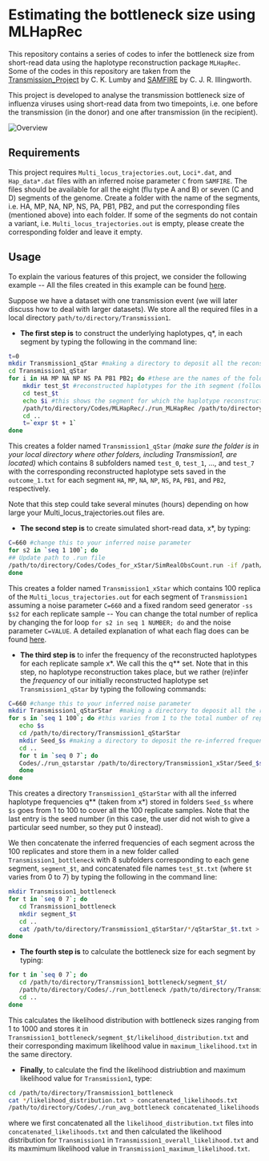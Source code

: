 # Estimating the bottleneck size using MLHapRec 
This repository contains a series of codes to infer the bottleneck size from short-read data using the haplotype reconstruction package `MLHapRec`.
Some of the codes in this repository are taken from the [Transmission_Project](https://bitbucket.org/casperlu/transmission_project) by C. K. Lumby and [SAMFIRE](https://github.com/cjri/samfire) by C. J. R. Illingworth.

This project is developed to analyse the transmission bottleneck size of influenza viruses using short-read data from two timepoints, i.e. one before the transmission (in the donor) and one after transmission (in the recipient).   

![](https://github.com/mg878/Bottleneck_Size_Estimation/blob/master/overview.png "Overview")

## Requirements
This project requires `Multi_locus_trajectories.out`, `Loci*.dat`, and `Hap_data*.dat` files with an inferred noise parameter `C` from `SAMFIRE`. The files should be available for all the eight (flu type A and B) or seven (C and D) segments of the genome. Create a folder with the name of the segments, i.e. HA, MP, NA, NP, NS, PA, PB1, PB2, and put the corresponding files (mentioned above) into each folder. If some of the segments do not contain a variant, i.e. `Multi_locus_trajectories.out` is empty, please create the corresponding folder and leave it empty.

## Usage
To explain the various features of this project, we consider the following example -- All the files created in this example can be found [here](https://github.com/mg878/Bottleneck_Size_Estimation/tree/master/Example).

Suppose we have a dataset with one transmission event (we will later discuss how to deal with larger datasets). We store all the required files in a local directory `path/to/directory/Transmission1`. 

* **The first step is** to construct the underlying haplotypes, q*, in each segment by typing the following in the command line:
```bash
t=0
mkdir Transmission1_qStar #making a directory to deposit all the reconstructed haplotypes (make sure to check your local directory and where you create the files)
cd Transmission1_qStar
for i in HA MP NA NP NS PA PB1 PB2; do #these are the names of the folders for the 8 segments of influenza A and B and are sorted alphabetically
    mkdir test_$t #reconstructed haplotypes for the ith segment (following the alphabetical order above) will be saved in a folder named test_i 
	cd test_$t
	echo $i #this shows the segment for which the haplotype reconstruction is currently taking place (note that the progress here could be slow depending on how large is the Multi_locus_trajectories.out
	/path/to/directory/Codes/MLHapRec/./run_MLHapRec /path/to/directory/Transmission1/$i/Multi_locus_trajectories.out 660
    cd ..
	t=`expr $t + 1`
done 
```
This creates a folder named `Transmission1_qStar` *(make sure the folder is in your local directory where other folders, including Transmission1, are located)* which contains 8 subfolders named `test_0`, `test_1`, ..., and `test_7` with the corresponding reconstructed haplotype sets saved in the `outcome_1.txt` for each segment `HA`, `MP`, `NA`, `NP`, `NS`, `PA`, `PB1`, and `PB2`, respectively.

Note that this step could take several minutes (hours) depending on how large your Multi_locus_trajectories.out files are.

* **The second step is** to create simulated short-read data, x*, by typing:
```bash
C=660 #change this to your inferred noise parameter 
for s2 in `seq 1 100`; do
## Update path to .run file
/path/to/directory/Codes/Codes_for_xStar/SimRealObsCount.run -if /path/to/directory/Transmission1 -of /path/to/directory/Transmission1_xStar -simOnly true -importHapsMahan /path/to/directory/Transmission1_qStar -format Mahan -rmMonoSim false -C $C -ss $s2 -filterData False 
done 
```
This creates a folder named `Transmission1_xStar` which contains 100 replica of the `Multi_locus_trajectories.out` for each segment of `Transmission1` assuming a noise parameter `C=660` and a fixed random seed generator `-ss $s2` for each replicate sample -- You can change the total number of replica by changing the for loop `for s2 in seq 1 NUMBER; do` and the noise parameter `C=VALUE`. A detailed explanation of what each flag does can be found [here](https://bitbucket.org/casperlu/transmission_project/).  

* **The third step is** to infer the frequency of the reconstructed haplotypes for each replicate sample x*. We call this the q** set. Note that in this step, no haplotype reconstruction takes place, but we rather (re)infer the *frequency* of our initially reconstructed haplotype set `Transmission1_qStar` by typing the following commands:
```bash
C=660 #change this to your inferred noise parameter 
mkdir Transmission1_qStarStar  #making a directory to deposit all the re-inferred haplotype frequencies q**
for s in `seq 1 100`; do #this varies from 1 to the total number of replicate samples which, in this case, we set to be equal to 100
   echo $s
   cd /path/to/directory/Transmission1_qStarStar
   mkdir Seed_$s #making a directory to deposit the re-inferred frequencies of set $s
   cd ..
   for t in `seq 0 7`; do
   Codes/./run_qstarstar /path/to/directory/Transmission1_xStar/Seed_$s/SimulatedData_Mahan_Gene_$t.dat /path/to/directory/Transmission1_qStar/test_$t/outcome_1.txt /path/to/directory/Transmission1_qStarStar/Seed_$s qStarStar_$t.txt $C 0
   done
done 
```
This creates a directory `Transmission1_qStarStar` with all the inferred haplotype frequencies q** (taken from x*) stored in folders `Seed_$s` where `$s` goes from 1 to 100 to cover all the 100 replicate samples. Note that the last entry is the seed number (in this case, the user did not wish to give a particular seed number, so they put 0 instead).

We then concatenate the inferred frequencies of each segment across the 100 replicates and store them in a new folder called `Transmission1_bottleneck` with 8 subfolders corresponding to each gene segment, `segment_$t`, and concatenated file names `test_$t.txt` (where `$t` varies from 0 to 7) by typing the following in the command line:
```bash
mkdir Transmission1_bottleneck
for t in `seq 0 7`; do
   cd Transmission1_bottleneck
   mkdir segment_$t
   cd ..
   cat /path/to/directory/Transmission1_qStarStar/*/qStarStar_$t.txt > /path/to/directory/Transmission1_bottleneck/segment_$t/test_$t.txt
done 
```
* **The fourth step is** to calculate the bottleneck size for each segment by typing:
```bash
for t in `seq 0 7`; do
   cd /path/to/directory/Transmission1_bottleneck/segment_$t/
   /path/to/directory/Codes/./run_bottleneck /path/to/directory/Transmission1_qStar/test_$t/outcome_1.txt /path/to/directory/Transmission1_bottleneck/segment_$t/test_$t.txt
   cd ..
done 
```
This calculates the likelihood distribution with bottleneck sizes ranging from 1 to 1000 and stores it in `Transmission1_bottleneck/segment_$t/likelihood_distribution.txt` and their corresponding maximum likelihood value in `maximum_likelihood.txt` in the same directory.
* **Finally**, to calculate the find the likelihood distriubtion and maximum likelihood value for `Transmission1`, type:
```bash
cd /path/to/directory/Transmission1_bottleneck
cat */likelihood_distribution.txt > concatenated_likelihoods.txt
/path/to/directory/Codes/./run_avg_bottleneck concatenated_likelihoods.txt Transmission1_overall_likelihood.txt Transmission1_maximum_likelihood.txt
```
where we first concatenated all the `likelihood_distribution.txt` files into `concatenated_likelihoods.txt` and then calculated the likelihood distribution for `Transmission1` in `Transmission1_overall_likelihood.txt` and its maxmimum likelihood value in `Transmission1_maximum_likelihood.txt`.
